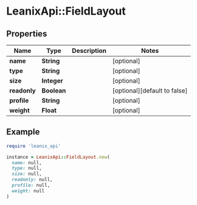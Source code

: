 # LeanixApi::FieldLayout

## Properties

| Name | Type | Description | Notes |
| ---- | ---- | ----------- | ----- |
| **name** | **String** |  | [optional] |
| **type** | **String** |  | [optional] |
| **size** | **Integer** |  | [optional] |
| **readonly** | **Boolean** |  | [optional][default to false] |
| **profile** | **String** |  | [optional] |
| **weight** | **Float** |  | [optional] |

## Example

```ruby
require 'leanix_api'

instance = LeanixApi::FieldLayout.new(
  name: null,
  type: null,
  size: null,
  readonly: null,
  profile: null,
  weight: null
)
```


